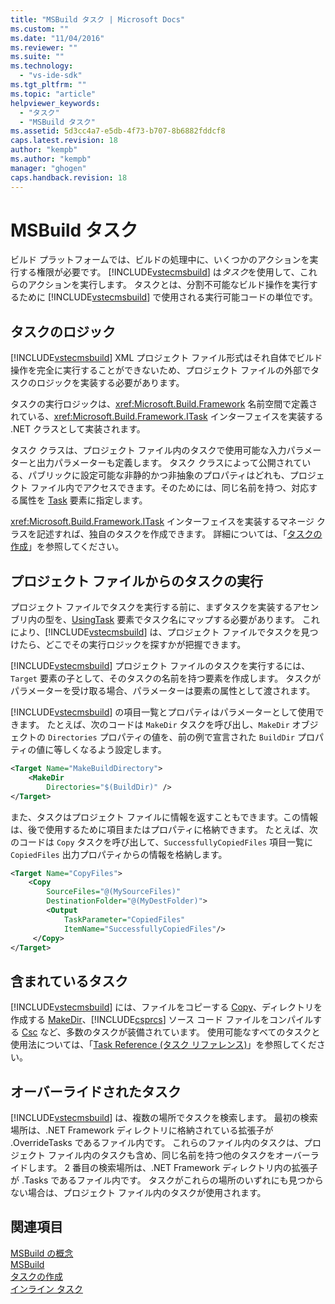 ```yaml
---
title: "MSBuild タスク | Microsoft Docs"
ms.custom: ""
ms.date: "11/04/2016"
ms.reviewer: ""
ms.suite: ""
ms.technology: 
  - "vs-ide-sdk"
ms.tgt_pltfrm: ""
ms.topic: "article"
helpviewer_keywords: 
  - "タスク"
  - "MSBuild タスク"
ms.assetid: 5d3cc4a7-e5db-4f73-b707-8b6882fddcf8
caps.latest.revision: 18
author: "kempb"
ms.author: "kempb"
manager: "ghogen"
caps.handback.revision: 18
---
```

# <a name="msbuild-tasks"></a>MSBuild タスク
ビルド プラットフォームでは、ビルドの処理中に、いくつかのアクションを実行する権限が必要です。 [!INCLUDE[vstecmsbuild](../extensibility/internals/includes/vstecmsbuild_md.md)] は*タスク*を使用して、これらのアクションを実行します。 タスクとは、分割不可能なビルド操作を実行するために [!INCLUDE[vstecmsbuild](../extensibility/internals/includes/vstecmsbuild_md.md)] で使用される実行可能コードの単位です。  
  
## <a name="task-logic"></a>タスクのロジック  
 [!INCLUDE[vstecmsbuild](../extensibility/internals/includes/vstecmsbuild_md.md)] XML プロジェクト ファイル形式はそれ自体でビルド操作を完全に実行することができないため、プロジェクト ファイルの外部でタスクのロジックを実装する必要があります。  
  
 タスクの実行ロジックは、<xref:Microsoft.Build.Framework> 名前空間で定義されている、<xref:Microsoft.Build.Framework.ITask> インターフェイスを実装する .NET クラスとして実装されます。  
  
 タスク クラスは、プロジェクト ファイル内のタスクで使用可能な入力パラメーターと出力パラメーターも定義します。 タスク クラスによって公開されている、パブリックに設定可能な非静的かつ非抽象のプロパティはどれも、プロジェクト ファイル内でアクセスできます。そのためには、同じ名前を持つ、対応する属性を [Task](../msbuild/task-element-msbuild.md) 要素に指定します。  
  
 <xref:Microsoft.Build.Framework.ITask> インターフェイスを実装するマネージ クラスを記述すれば、独自のタスクを作成できます。 詳細については、「[タスクの作成](../msbuild/task-writing.md)」を参照してください。  
  
## <a name="executing-a-task-from-a-project-file"></a>プロジェクト ファイルからのタスクの実行  
 プロジェクト ファイルでタスクを実行する前に、まずタスクを実装するアセンブリ内の型を、[UsingTask](../msbuild/usingtask-element-msbuild.md) 要素でタスク名にマップする必要があります。 これにより、[!INCLUDE[vstecmsbuild](../extensibility/internals/includes/vstecmsbuild_md.md)] は、プロジェクト ファイルでタスクを見つけたら、どこでその実行ロジックを探すかが把握できます。  
  
 [!INCLUDE[vstecmsbuild](../extensibility/internals/includes/vstecmsbuild_md.md)] プロジェクト ファイルのタスクを実行するには、`Target` 要素の子として、そのタスクの名前を持つ要素を作成します。 タスクがパラメーターを受け取る場合、パラメーターは要素の属性として渡されます。  
  
 [!INCLUDE[vstecmsbuild](../extensibility/internals/includes/vstecmsbuild_md.md)] の項目一覧とプロパティはパラメーターとして使用できます。 たとえば、次のコードは `MakeDir` タスクを呼び出し、`MakeDir` オブジェクトの `Directories` プロパティの値を、前の例で宣言された `BuildDir` プロパティの値に等しくなるよう設定します。  
  
```xml  
<Target Name="MakeBuildDirectory">  
    <MakeDir  
        Directories="$(BuildDir)" />  
</Target>  
```  
  
 また、タスクはプロジェクト ファイルに情報を返すこともできます。この情報は、後で使用するために項目またはプロパティに格納できます。 たとえば、次のコードは `Copy` タスクを呼び出して、`SuccessfullyCopiedFiles` 項目一覧に `CopiedFiles` 出力プロパティからの情報を格納します。  
  
```xml  
<Target Name="CopyFiles">  
    <Copy  
        SourceFiles="@(MySourceFiles)"  
        DestinationFolder="@(MyDestFolder)">  
        <Output  
            TaskParameter="CopiedFiles"  
            ItemName="SuccessfullyCopiedFiles"/>  
     </Copy>  
</Target>  
```  
  
## <a name="included-tasks"></a>含まれているタスク  
 [!INCLUDE[vstecmsbuild](../extensibility/internals/includes/vstecmsbuild_md.md)] には、ファイルをコピーする [Copy](../msbuild/copy-task.md)、ディレクトリを作成する [MakeDir](../msbuild/makedir-task.md)、[!INCLUDE[csprcs](../data-tools/includes/csprcs_md.md)] ソース コード ファイルをコンパイルする [Csc](../msbuild/csc-task.md) など、多数のタスクが装備されています。 使用可能なすべてのタスクと使用法については、「[Task Reference (タスク リファレンス)](../msbuild/msbuild-task-reference.md)」を参照してください。  
  
## <a name="overridden-tasks"></a>オーバーライドされたタスク  
 [!INCLUDE[vstecmsbuild](../extensibility/internals/includes/vstecmsbuild_md.md)] は、複数の場所でタスクを検索します。 最初の検索場所は、.NET Framework ディレクトリに格納されている拡張子が .OverrideTasks であるファイル内です。 これらのファイル内のタスクは、プロジェクト ファイル内のタスクも含め、同じ名前を持つ他のタスクをオーバーライドします。 2 番目の検索場所は、.NET Framework ディレクトリ内の拡張子が .Tasks であるファイル内です。 タスクがこれらの場所のいずれにも見つからない場合は、プロジェクト ファイル内のタスクが使用されます。  
  
## <a name="see-also"></a>関連項目  
 [MSBuild の概念](../msbuild/msbuild-concepts.md)   
 [MSBuild](../msbuild/msbuild.md)   
 [タスクの作成](../msbuild/task-writing.md)   
 [インライン タスク](../msbuild/msbuild-inline-tasks.md)


<!--HONumber=Feb17_HO4-->


